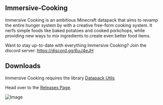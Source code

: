 ## Immersive-Cooking
Immersive Cooking is an ambitious Minecraft datapack that aims to revamp the entire hunger system by with a creative free-form cooking system. It nerfs simple foods like baked potatoes and cooked porkchops, while providing new ways to mix ingredients to create even better food items.

Want to stay up-to-date with everything Immersive Cooking? Join the discord server: https://discord.gg/6uJ4eJH

## Downloads

Immersive Cooking requires the library [Datapack Utils](https://github.com/ImCoolYeah105/Datapack-Utilities/releases)

Head over to the [Releases Page](https://github.com/ImCoolYeah105/Immersive-Cooking/releases).

![Image](https://i.imgur.com/klgkUzM.png)
